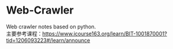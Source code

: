 # Web-Crawler
Web crawler notes based on python.   
主要参考课程：https://www.icourse163.org/learn/BIT-1001870001?tid=1206093223#/learn/announce
